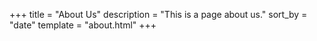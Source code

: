 +++
title = "About Us"
description = "This is a page about us."
sort_by = "date"
template = "about.html"
+++